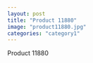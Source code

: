 ```yaml
---
layout: post
title: "Product 11880"
image: "product11880.jpg"
categories: "category1"
---
```

Product 11880
